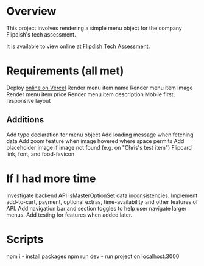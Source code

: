 # Overview

This project involves rendering a simple menu object for the company Flipdish's tech assessment.

It is available to view online at [Flipdish Tech Assessment](https://flipdish-tech-assessment.vercel.app/).

# Requirements (all met)

Deploy [online on Vercel](https://flipdish-tech-assessment.vercel.app/)
Render menu item name
Render menu item image
Render menu item price
Render menu item description
Mobile first, responsive layout

## Additions

Add type declaration for menu object
Add loading message when fetching data
Add zoom feature when image hovered where space permits
Add placeholder image if image not found (e.g. on "Chris's test item")
Flipcard link, font, and food-favicon

# If I had more time

Investigate backend API isMasterOptionSet data inconsistencies.
Implement add-to-cart, payment, optional extras, time-availability and other features of API.
Add navigation bar and section toggles to help user navigate larger menus.
Add testing for features when added later.

# Scripts

npm i - install packages
npm run dev - run project on [localhost:3000](http://localhost:3000/)
